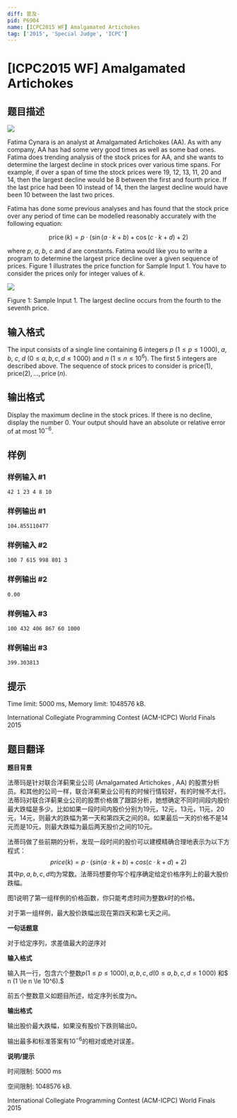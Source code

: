 ```yaml
---
diff: 普及-
pid: P6904
name: [ICPC2015 WF] Amalgamated Artichokes
tag: ['2015', 'Special Judge', 'ICPC']
---
```

# [ICPC2015 WF] Amalgamated Artichokes
## 题目描述

 ![](https://vj.z180.cn/751a8fdd9863b69e86176e87e1fd5b20?v=1600415919)  

Fatima Cynara is an analyst at Amalgamated Artichokes (AA). As with any company, AA has had some very good times as well as some bad ones. Fatima does trending analysis of the stock prices for AA, and she wants to determine the largest decline in stock prices over various time spans. For example, if over a span of time the stock prices were $19$, $12$, $13$, $11$, $20$ and $14$, then the largest decline would be $8$ between the first and fourth price. If the last price had been $10$ instead of $14$, then the largest decline would have been $10$ between the last two prices. 

Fatima has done some previous analyses and has found that the stock price over any period of time can be modelled reasonably accurately with the following equation:

$$ \operatorname {price}(k) = p \cdot (\sin (a \cdot k+b) + \cos (c \cdot k+d) + 2) $$

where $p$, $a$, $b$, $c$ and $d$ are constants. Fatima would like you to write a program to determine the largest price decline over a given sequence of prices. Figure 1 illustrates the price function for Sample Input 1. You have to consider the prices only for integer values of $k$.

  ![](https://vj.z180.cn/800605356b7337600d5163d2e5d7aab4?v=1600415919) 

   Figure 1: Sample Input 1. The largest decline occurs from the fourth to the seventh price. 
## 输入格式

The input consists of a single line containing $6$ integers $p$ ($1 \le p \le 1\, 000$), $a$, $b$, $c$, $d$ ($0 \le a, b, c, d \le 1\, 000$) and $n$ ($1 \le n \le 10^6$). The first $5$ integers are described above. The sequence of stock prices to consider is $\operatorname {price(1)}, \operatorname {price(2)}, \ldots , \operatorname {price}(n)$.
## 输出格式

Display the maximum decline in the stock prices. If there is no decline, display the number $0$. Your output should have an absolute or relative error of at most $10^{-6}$.
## 样例

### 样例输入 #1
```
42 1 23 4 8 10

```
### 样例输出 #1
```
104.855110477

```
### 样例输入 #2
```
100 7 615 998 801 3

```
### 样例输出 #2
```
0.00

```
### 样例输入 #3
```
100 432 406 867 60 1000

```
### 样例输出 #3
```
399.303813

```
## 提示

Time limit: 5000 ms, Memory limit: 1048576 kB. 

 International Collegiate Programming Contest (ACM-ICPC) World Finals 2015
## 题目翻译

**题目背景**

法蒂玛是针对联合洋蓟果业公司 (Amalgamated Artichokes , AA) 的股票分析员。和其他的公司一样，联合洋蓟果业公司有的时候行情较好，有的时候不太行。法蒂玛对联合洋蓟果业公司的股票价格做了跟踪分析，她想确定不同时间段内股价最大跌幅是多少。比如如果一段时间内股价分别为19元，12元，13元，11元，20元，14元，则最大的跌幅为第一天和第四天之间的8。如果最后一天的价格不是14元而是10元，则最大跌幅为最后两天股价之间的10元。

法蒂玛做了些前期的分析，发现一段时间的股价可以建模精确合理地表示为以下方程式：
$$
price⁡(k)=p⋅(sin⁡(a⋅k+b)+cos⁡(c⋅k+d)+2)
$$
其中$p,a,b,c,d$均为常数。法蒂玛想要你写个程序确定给定价格序列上的最大股价跌幅。

图1说明了第一组样例的价格函数，你只能考虑时间为整数$k$时的价格。

对于第一组样例，最大股价跌幅出现在第四天和第七天之间。

**一句话题意**

对于给定序列，求差值最大的逆序对

**输入格式**

输入共一行，包含六个整数$p (1 \le p \le 1000), a, b, c, d ( 0 \le a, b, c, d \le 1\, 000)$ 和$ n (1 \le n \le 10^6).$

前五个整数意义如题目所述，给定序列长度为n。

**输出格式**

输出股价最大跌幅，如果没有股价下跌则输出0。

输出最多和标准答案有$10^{-6}$的相对或绝对误差。

**说明/提示**

时间限制: 5000 ms 

空间限制: 1048576 kB.

International Collegiate Programming Contest (ACM-ICPC) World Finals 2015

